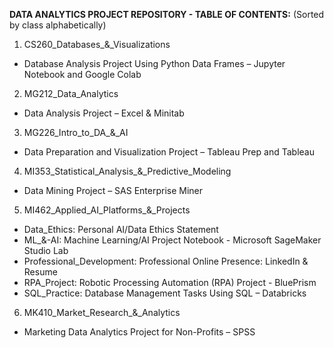 **DATA ANALYTICS PROJECT REPOSITORY - TABLE OF CONTENTS:**
(Sorted by class alphabetically)
1. CS260_Databases_&_Visualizations
  -  Database Analysis Project Using Python Data Frames – Jupyter Notebook and Google Colab


2. MG212_Data_Analytics
  - Data Analysis Project – Excel & Minitab


3. MG226_Intro_to_DA_&_AI 
  - Data Preparation and Visualization Project – Tableau Prep and Tableau



4. MI353_Statistical_Analysis_&_Predictive_Modeling
  - Data Mining Project – SAS Enterprise Miner


5. MI462_Applied_AI_Platforms_&_Projects
  - Data_Ethics: Personal AI/Data Ethics Statement
  - ML_&-AI: Machine Learning/AI Project Notebook - Microsoft SageMaker Studio Lab
  - Professional_Development: Professional Online Presence: LinkedIn & Resume
  - RPA_Project: Robotic Processing Automation (RPA) Project - BluePrism
  - SQL_Practice: Database Management Tasks Using SQL – Databricks

6. MK410_Market_Research_&_Analytics
  - Marketing Data Analytics Project for Non-Profits – SPSS
